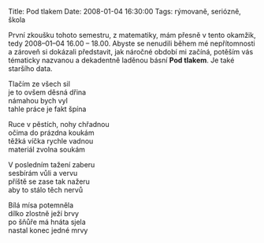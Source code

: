 Title: Pod tlakem
Date: 2008-01-04 16:30:00
Tags: rýmovaně, seriózně, škola

První zkoušku tohoto semestru, z matematiky, mám přesně v tento
okamžik, tedy 2008–01–04 16.00 – 18.00. Abyste se nenudili během mé
nepřítomnosti a zároveň si dokázali představit, jak náročné období
mi začíná, potěším vás tématicky nazvanou a dekadentně laděnou
básní **Pod tlakem**. Je také staršího data.

Tlačím ze všech sil  
je to ovšem děsná dřina  
námahou bych vyl  
tahle práce je fakt špína

Ruce v pěstích, nohy chřadnou  
očima do prázdna koukám  
těžká víčka rychle vadnou  
materiál zvolna soukám

V posledním tažení zaberu  
sesbírám vůli a vervu  
příště se zase tak nažeru  
aby to stálo těch nervů

Bílá mísa potemněla  
dílko zlostně ježí brvy  
po šňůře má hnáta sjela  
nastal konec jedné mrvy